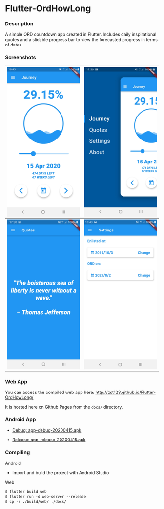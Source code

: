 # Flutter-OrdHowLong

### Description

A simple ORD countdown app created in Flutter. Includes daily inspirational quotes and a slidable progress bar to view the forecasted progress in terms of dates.

### Screenshots

![screenshots/Screenshot_20200415-164345.jpg](screenshots/Screenshot_20200415-164345.jpg) | ![screenshots/Screenshot_20200415-175053.jpg](screenshots/Screenshot_20200415-175053.jpg)
:-------------------------:|:-------------------------:
![screenshots/Screenshot_20200415-175045.jpg](screenshots/Screenshot_20200415-175045.jpg) | ![screenshots/Screenshot_20200415-164348.jpg](screenshots/Screenshot_20200415-164348.jpg) 

### Web App

You can access the compiled web app here: http://zst123.github.io/Flutter-OrdHowLong/

It is hosted here on Github Pages from the `docs/` directory.

### Android App

- [Debug: app-debug-20200415.apk](app-debug-20200415.apk)

- [Release: app-release-20200415.apk](app-release-20200415.apk)

### Compiling

Android

- Import and build the project with Android Studio

Web

	$ flutter build web
	$ flutter run -d web-server --release
	$ cp -r ./build/web/ ./docs/
